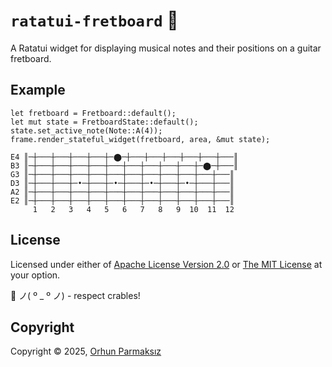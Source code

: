 # `ratatui-fretboard` 🎸

A Ratatui widget for displaying musical notes and their positions on a guitar fretboard.

## Example

```rust,ignore
let fretboard = Fretboard::default();
let mut state = FretboardState::default();
state.set_active_note(Note::A(4));
frame.render_stateful_widget(fretboard, area, &mut state);
```

```text,ignore
E4 ║─┼───┼───┼───┼───┼─⬤─┼───┼───┼───┼───┼───┼───║
B3 ║─┼───┼───┼───┼───┼───┼───┼───┼───┼───┼─⬤─┼───║
G3 ║─┼───┼───┼───┼───┼───┼───┼───┼───┼───┼───┼───║
D3 ║─┼───┼───┼─•─┼───┼─•─┼───┼─•─┼───┼─•─┼───┼───║
A2 ║─┼───┼───┼───┼───┼───┼───┼───┼───┼───┼───┼───║
E2 ║─┼───┼───┼───┼───┼───┼───┼───┼───┼───┼───┼───║
     1   2   3   4   5   6   7   8   9  10  11  12
```

## License

Licensed under either of [Apache License Version 2.0](./LICENSE-APACHE) or [The MIT License](./LICENSE-MIT) at your option.

🦀 ノ( º \_ º ノ) - respect crables!

## Copyright

Copyright © 2025, [Orhun Parmaksız](mailto:orhunparmaksiz@gmail.com)
